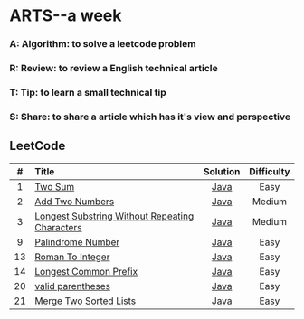 # ARTS--a week
### A: Algorithm:  to solve a leetcode problem
### R: Review: to review a English technical article
### T: Tip: to learn a small technical tip
### S: Share: to share a article which has it's view and perspective

## LeetCode

| #  | Title | Solution | Difficulty|
|:--:|:-----|:--------:|:---------:|
|1|[Two Sum](https://leetcode.com/problems/two-sum/description/)|[Java](./src/twoSum/TwoSum.java)|Easy|
|2|[Add Two Numbers](https://leetcode.com/problems/add-two-numbers/description/)|[Java](./src/addTwoNumbers/AddTwoNumbers.java)|Medium|
|3|[Longest Substring Without Repeating Characters](https://leetcode.com/problems/longest-substring-without-repeating-characters/description/)|[Java](src/longestSubstring/LongestSubstring.java)|Medium|
|9|[Palindrome Number](https://leetcode.com/problems/palindrome-number/description/)|[Java](./src/palindromeNumber/PalindromeNumber.java)|Easy|
|13|[Roman To Integer](https://leetcode.com/problems/roman-to-integer/description/)|[Java](src/romanToInteger/RomanToInteger.java)|Easy|
|14|[Longest Common Prefix](https://leetcode.com/problems/longest-common-prefix/description/)|[Java](./src/longestCommonPrefix/LongestCommonPrefix.java)|Easy|
|20|[valid parentheses](https://leetcode.com/problems/valid-parentheses/description/)|[Java](./src/validParentheses/ValidParentheses.java)|Easy|
|21|[Merge Two Sorted Lists](https://leetcode.com/problems/merge-two-sorted-lists/description/)|[Java](./src/mergeTwoSortedLists/MergeTwoSortedLists.java)|Easy|